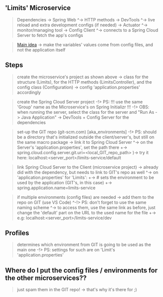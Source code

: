 ## 'Limits' Microservice ##
> Dependencies
    \-> Spring Web
        ^-> HTTP methods
    \-> DevTools
        ^-> live reload and extra development configs (if needed)
    \-> Actuator
        ^-> monitor/managing tool
    \-> Config Client
        ^-> connects to a Spring Cloud Server to fetch the app's configs

> [Main idea](/resources/section4/springCloudCommunication.png)
    \-> make the variables' values come from config files, and not the application itself

## Steps ##
> create the microservice's project as shown above
    \-> class for the structure (Limits), for the HTTP methods (LimitsController), and the config class (Configuration)
    \-> config 'application.properties' accordingly

> create the Spring Cloud Server project
    \-!> PS: !!! use the same 'Group' name as the Microservice's on Spring Initializr !!!
    \-!> OBS: when running the server, select the class for the server and "Run As -> Java Application"
    \-> DevTools + Config Server for the dependencies

> set-up the GIT repo (git-scm.com) [aka_environments]
    \-!> PS: should be a directory that's initialized outside the client/server's, but still on the same macro package
    \-> link it to Spring Cloud Server
        ^-> on the Server's 'application.properties', set the path there
            +-> spring.cloud.config.server.git.uri=<local_GIT_repo_path>
                )-> try it here: localhost:<server_port>/limits-service/default

> link Spring Cloud Server to the Client (microservice project)
    \-> already did with the dependency, but needs to link to GIT's repo as well
        ^-> on 'application.properties' for 'Limits':
            +-> # sets the environment to be used by the application (GIT's, in this case)
            +-> spring.application.name=limits-service

> if multiple environments (config files) are needed
    \-> add them to the repo on GIT (use VS Code)
        ^-!> PS: don't forget to use the same naming scheme
        ^-> to access them, use the same link as before, just change the 'default' part on the URL to the used name for the file
            +-> e.g: localhost:<server_port>/limits-service/dev

## Profiles ##
> determines which environment from GIT is going to be used as the main one
    \-!> PS: settings for such are on 'Limit's 'application.properties'

## Where do I put the config files / environments for the other microservices?? ##
> just spam them in the GIT repo!
    \-> that's why it's there for ;)